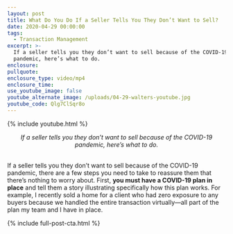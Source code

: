 ```yaml
---
layout: post
title: What Do You Do If a Seller Tells You They Don’t Want to Sell?
date: 2020-04-29 00:00:00
tags:
  - Transaction Management
excerpt: >-
  If a seller tells you they don’t want to sell because of the COVID-19
  pandemic, here’s what to do.
enclosure:
pullquote:
enclosure_type: video/mp4
enclosure_time:
use_youtube_image: false
youtube_alternate_image: /uploads/04-29-walters-youtube.jpg
youtube_code: Qlg7ClSqr8o
---
```


{% include youtube.html %}

<center><em>If a seller tells you they don&rsquo;t want to sell because of the COVID-19 pandemic, here&rsquo;s what to do.</em></center>

<br>If a seller tells you they don’t want to sell because of the COVID-19 pandemic, there are a few steps you need to take to reassure them that there’s nothing to worry about. First, **you must have a COVID-19 plan in place** and tell them a story illustrating specifically how this plan works. For example, I recently sold a home for a client who had zero exposure to any buyers because we handled the entire transaction virtually—all part of the plan my team and I have in place.

{% include full-post-cta.html %}